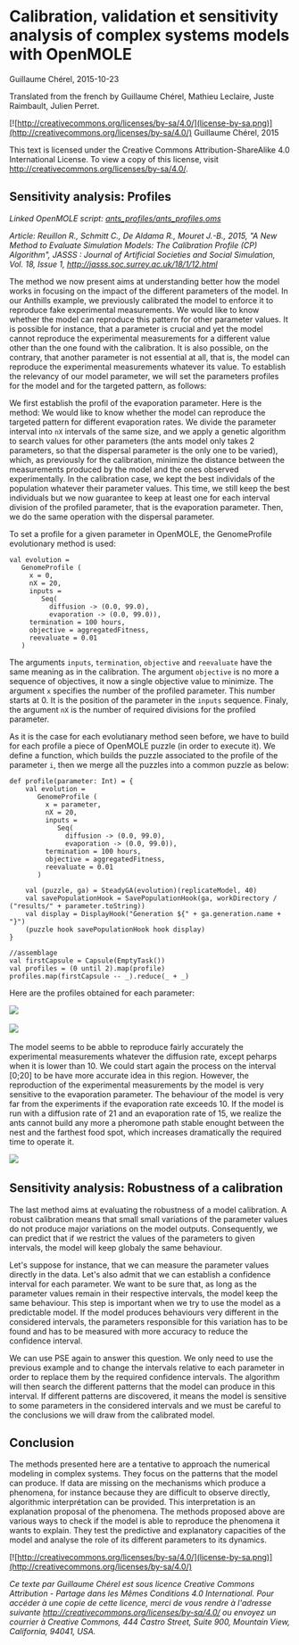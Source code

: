 # Calibration, validation et sensitivity analysis of complex systems models with OpenMOLE

Guillaume Chérel, 2015-10-23

Translated from the french by Guillaume Chérel, Mathieu Leclaire, Juste Raimbault, Julien Perret.

[![http://creativecommons.org/licenses/by-sa/4.0/](license-by-sa.png)](http://creativecommons.org/licenses/by-sa/4.0/) Guillaume Chérel, 2015

This text is licensed under the Creative Commons Attribution-ShareAlike 4.0 International License. To view a copy of this license, visit http://creativecommons.org/licenses/by-sa/4.0/.


Sensitivity analysis: Profiles
--------------------------------

*Linked OpenMOLE script: [ants\_profiles/ants\_profiles.oms](ants_profiles/ants_profiles.oms)*

*Article: Reuillon R., Schmitt C., De Aldama R., Mouret J.-B., 2015, "A New Method to Evaluate Simulation Models: The Calibration Profile (CP) Algorithm", JASSS : Journal of Artificial Societies and Social Simulation, Vol. 18, Issue 1, <http://jasss.soc.surrey.ac.uk/18/1/12.html>*

The method we now present aims at understanding better how the model works in focusing on the impact of the different parameters of the model. In our Anthills example, we previously calibrated the model to enforce it to reproduce fake experimental measurements. We would like to know whether the model can reproduce this pattern for other parameter values. It is possible for instance, that a parameter is crucial and yet the model cannot reproduce the experimental measurements for a different value other than the one found with the calibration. It is also possible, on the contrary, that another parameter is not essential at all, that is, the model can reproduce the experimental measurements whatever its value. To establish the relevancy of our model parameter, we will set the parameters profiles for the model and for the targeted pattern, as follows:

We first establish the profil of the evaporation parameter. Here is the method: We would like to know whether the model can reproduce the targeted pattern for different evaporation rates. We divide the parameter interval into `nX` intervals of the same size, and we apply a genetic algorithm to search values for other parameters (the ants model only takes 2 parameters, so that the dispersal parameter is the only one to be varied), which, as previously for the calibration, minimize the distance between the measurements produced by the model and the ones observed experimentally. In the calibration case, we kept the best individals of the population whatever their parameter values. This time, we still keep the best individuals but we now guarantee to keep at least one for each interval division of the profiled parameter, that is the evaporation parameter. Then, we do the same operation with the dispersal parameter.

To set a profile for a given parameter in OpenMOLE, the GenomeProfile evolutionary method is used:

    val evolution =
       GenomeProfile (
         x = 0,
         nX = 20,
         inputs = 
            Seq(
              diffusion -> (0.0, 99.0), 
              evaporation -> (0.0, 99.0)),
         termination = 100 hours,
         objective = aggregatedFitness,
         reevaluate = 0.01
       )

The arguments `inputs`, `termination`, `objective` and `reevaluate` have the same meaning as in the calibration. The argument `objective` is no more a sequence of objectives, it now a single objective value to minimize. The argument `x` specifies the number of the profiled parameter. This number starts at 0. It is the position of the parameter in the `inputs` sequence. Finaly, the argument `nX` is the number of required divisions for the profiled parameter.

As it is the case for each evolutianary method seen before, we have to build for each profile a piece of OpenMOLE puzzle (in order to execute it). We define a function, which builds the puzzle associated to the profile of the parameter `i`, then we merge all the puzzles into a common puzzle as below:    

    def profile(parameter: Int) = {
        val evolution =
           GenomeProfile (
             x = parameter,
             nX = 20,
             inputs = 
                Seq(
                  diffusion -> (0.0, 99.0), 
                  evaporation -> (0.0, 99.0)),
             termination = 100 hours,
             objective = aggregatedFitness,
             reevaluate = 0.01
           )

        val (puzzle, ga) = SteadyGA(evolution)(replicateModel, 40)
        val savePopulationHook = SavePopulationHook(ga, workDirectory / ("results/" + parameter.toString))
        val display = DisplayHook("Generation ${" + ga.generation.name + "}")
        (puzzle hook savePopulationHook hook display)
    }

    //assemblage
    val firstCapsule = Capsule(EmptyTask())
    val profiles = (0 until 2).map(profile)
    profiles.map(firstCapsule -- _).reduce(_ + _)

Here are the profiles obtained for each parameter:

![](ants_profiles/profile_diffusion.png) 

![](ants_profiles/profile_evaporation.png) 

The model seems to be abble to reproduce fairly accurately the experimental measurements whatever the diffusion rate, except peharps when it is lower than 10. We could start again the process on the interval \[0;20\] to be have more accurate idea in this region. However, the reproduction of the experimental measurements by the model is very sensitive to the evaporation parameter. The behaviour of the model is very far from the experiments if the evaporation rate exceeds 10. If the model is run with a diffusion rate of 21 and an evaporation rate of 15, we realize the ants cannot build any more a pheromone path stable enought between the nest and the farthest food spot, which increases dramatically the required time to operate it.

![](img/ants_evaporation_15.png) 

Sensitivity analysis: Robustness of a calibration
-------------------------------------------------

The last method aims at evaluating the robustness of a model calibration. A robust calibration means that small small variations of the parameter values do not produce major variations on the model outputs. Consequently, we can predict that if we restrict the values of the parameters to given intervals, the model will keep globaly the same behaviour.

Let's suppose for instance, that we can measure the parameter values directly in the data. Let's also admit that we can establish a confidence interval for each parameter. We want to be sure that, as long as the parameter values remain in their respective intervals, the model keep the same behaviour. This step is important when we try to use the model as a predictable model. If the model produces behaviours very different in the considered intervals, the parameters responsible for this variation has to be found and has to be measured with more accuracy to reduce the confidence interval.

We can use PSE again to answer this question. We only need to use the previous example and to change the intervals relative to each parameter in order to replace them by the required confidence intervals. The algorithm will then search the different patterns that the model can produce in this interval. If different patterns are discovered, it means the model is sensitive to some parameters in the considered intervals and we must be careful to the conclusions we will draw from the calibrated model.  

Conclusion
----------
The methods presented here are a tentative to approach the numerical modeling in complex systems. They focus on the patterns that the model can produce. If data are missing on the mechanisms which produce a phenomena, for instance because they are difficult to observe directly, algorithmic interprétation can be provided. This interpretation is an explanation proposal of the phenomena. The methods proposed above are various ways to check if the model is able to reproduce the phenomena it wants to explain. They test the predictive and explanatory capacities of the model and analyse the role of its different parameters to its dynamics. 

[![http://creativecommons.org/licenses/by-sa/4.0/](license-by-sa.png)](http://creativecommons.org/licenses/by-sa/4.0/)

*Ce texte par Guillaume Chérel est sous licence Creative Commons Attribution - Partage dans les Mêmes Conditions 4.0 International. Pour accéder à une copie de cette licence, merci de vous rendre à l'adresse suivante http://creativecommons.org/licenses/by-sa/4.0/ ou envoyez un courrier à Creative Commons, 444 Castro Street, Suite 900, Mountain View, California, 94041, USA.*
